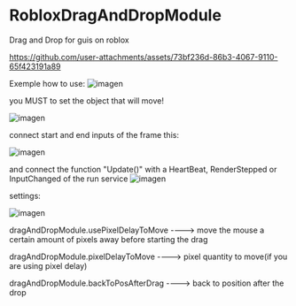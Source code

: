 # RobloxDragAndDropModule
Drag and Drop for guis on roblox



https://github.com/user-attachments/assets/73bf236d-86b3-4067-9110-65f423191a89




Exemple how to use:
![imagen](https://github.com/user-attachments/assets/d2b38acb-65c5-4609-9caf-387a7c005eca)


you MUST to set the object that will move!

![imagen](https://github.com/user-attachments/assets/d060240c-cc7a-4a9e-b29f-8ce71f1a78f8)


connect start and end inputs of the frame this:

![imagen](https://github.com/user-attachments/assets/6eb1ef32-d73d-4878-8fb9-e8d2ad533401)


and connect the function "Update()" with a HeartBeat, RenderStepped or InputChanged of the run service
![imagen](https://github.com/user-attachments/assets/d76c1974-39e2-47b0-917d-aaa039238a65)


settings:

![imagen](https://github.com/user-attachments/assets/cba21123-23db-4c02-8387-017729f8f159)


dragAndDropModule.usePixelDelayToMove ----> move the mouse a certain amount of pixels away before starting the drag

dragAndDropModule.pixelDelayToMove ----> pixel quantity to move(if you are using pixel delay)

dragAndDropModule.backToPosAfterDrag ----> back to position after the drop
